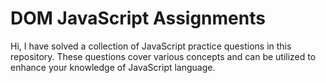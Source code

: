 # DOM JavaScript Assignments
Hi, I have solved a collection of JavaScript practice questions in this repository. These questions cover various concepts and can be utilized to enhance your knowledge of JavaScript language.
